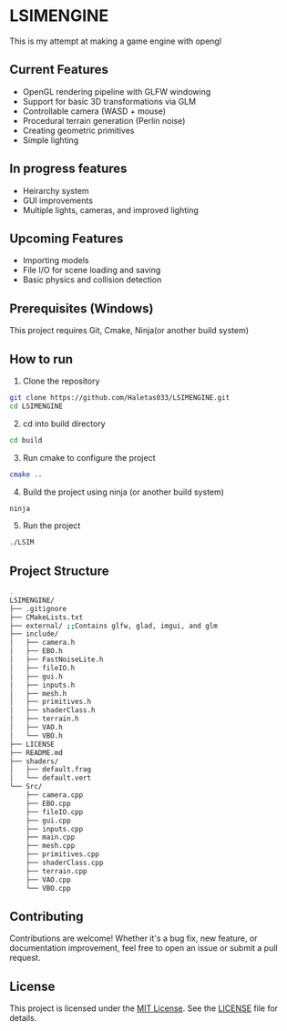# LSIMENGINE

This is my attempt at making a game engine with opengl

## Current Features
* OpenGL rendering pipeline with GLFW windowing
* Support for basic 3D transformations via GLM
* Controllable camera (WASD + mouse)
* Procedural terrain generation (Perlin noise)
* Creating geometric primitives
* Simple lighting

## In progress features
- Heirarchy system
- GUI improvements
- Multiple lights, cameras, and improved lighting

## Upcoming Features
- Importing models
- File I/O for scene loading and saving
- Basic physics and collision detection

## Prerequisites (Windows)
This project requires Git, Cmake, Ninja(or another build system)
## How to run
1. Clone the repository
```bash
git clone https://github.com/Haletas033/LSIMENGINE.git
cd LSIMENGINE
```
2. cd into build directory
```bash
cd build
```
3. Run cmake to configure the project
```bash
cmake ..
```
4. Build the project using ninja (or another build system)
```bash
ninja
```
5. Run the project
```bash
./LSIM
```
## Project Structure
```bash
.
LSIMENGINE/
├── .gitignore
├── CMakeLists.txt
├── external/ ;;Contains glfw, glad, imgui, and glm
├── include/
│   ├── camera.h
│   ├── EBO.h
│   ├── FastNoiseLite.h
│   ├── fileIO.h
│   ├── gui.h
│   ├── inputs.h
│   ├── mesh.h
│   ├── primitives.h
│   ├── shaderClass.h
│   ├── terrain.h
│   ├── VAO.h
│   └── VBO.h
├── LICENSE
├── README.md
├── shaders/
│   ├── default.frag
│   └── default.vert
└── Src/
    ├── camera.cpp
    ├── EBO.cpp
    ├── fileIO.cpp
    ├── gui.cpp
    ├── inputs.cpp
    ├── main.cpp
    ├── mesh.cpp
    ├── primitives.cpp
    ├── shaderClass.cpp
    ├── terrain.cpp
    ├── VAO.cpp
    └── VBO.cpp


```

## Contributing
Contributions are welcome! Whether it's a bug fix, new feature, or documentation improvement, feel free to open an issue or submit a pull request.

## License

This project is licensed under the [MIT License](https://opensource.org/licenses/MIT).  See the [LICENSE](LICENSE) file for details.
